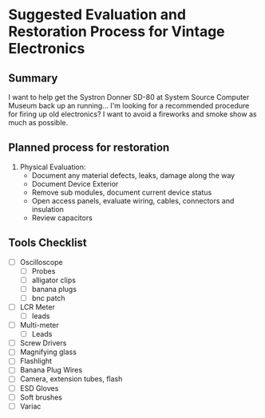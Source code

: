 # Suggested Evaluation and Restoration Process for Vintage Electronics

## Summary

I want to help get the Systron Donner SD-80 at System Source Computer Museum back up an running...
I'm looking for a recommended procedure for firing up old electronics? I want to avoid a fireworks and smoke show as much as possible.

## Planned process for restoration

1. Physical Evaluation:
    - Document any material defects, leaks, damage along the way
    - Document Device Exterior
    - Remove sub modules, document current device status
    - Open access panels, evaluate wiring, cables, connectors and insulation
    - Review capacitors

## Tools Checklist

- [ ] Oscilloscope
  - [ ] Probes
  - [ ] alligator clips
  - [ ] banana plugs
  - [ ] bnc patch
- [ ] LCR Meter
  - [ ] leads
- [ ] Multi-meter
  - [ ] Leads
- [ ] Screw Drivers
- [ ] Magnifying glass
- [ ] Flashlight
- [ ] Banana Plug Wires
- [ ] Camera, extension tubes, flash
- [ ] ESD Gloves
- [ ] Soft brushes
- [ ] Variac
